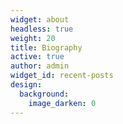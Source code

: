```yaml
---
widget: about
headless: true
weight: 20
title: Biography
active: true
author: admin
widget_id: recent-posts
design:
  background:
    image_darken: 0
---
```

